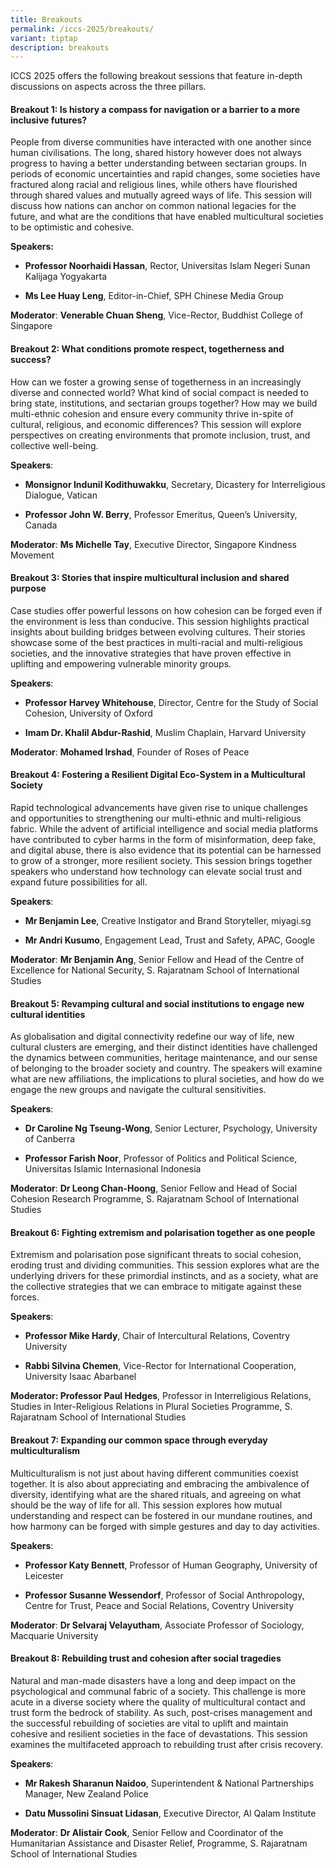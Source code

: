 ```yaml
---
title: Breakouts
permalink: /iccs-2025/breakouts/
variant: tiptap
description: breakouts
---
```

<p>ICCS 2025 offers the following breakout sessions that feature in-depth
discussions on aspects across the three pillars.</p>
<h4><strong>Breakout 1: Is history a compass for navigation or a barrier to a more inclusive futures?</strong></h4>
<p>People from diverse communities have interacted with one another since
human civilisations. The long, shared history however does not always progress
to having a better understanding between sectarian groups. In periods of
economic uncertainties and rapid changes, some societies have fractured
along racial and religious lines, while others have flourished through
shared values and mutually agreed ways of life. This session will discuss
how nations can anchor on common national legacies for the future, and
what are the conditions that have enabled multicultural societies to be
optimistic and cohesive.</p>
<p><strong>Speakers:</strong>
</p>
<ul data-tight="true" class="tight">
<li>
<p><strong>Professor Noorhaidi Hassan</strong>, Rector, Universitas Islam
Negeri Sunan Kalijaga Yogyakarta</p>
</li>
<li>
<p><strong>Ms Lee Huay Leng</strong>, Editor-in-Chief, SPH Chinese Media
Group</p>
</li>
</ul>
<p><strong>Moderator</strong>: <strong>Venerable Chuan Sheng</strong>, Vice-Rector,
Buddhist College of Singapore</p>
<h4><strong>Breakout 2: What conditions promote respect, togetherness and success?</strong></h4>
<p>How can we foster a growing sense of togetherness in an increasingly diverse
and connected world? What kind of social compact is needed to bring state,
institutions, and sectarian groups together? How may we build multi-ethnic
cohesion and ensure every community thrive in-spite of cultural, religious,
and economic differences? This session will explore perspectives on creating
environments that promote inclusion, trust, and collective well-being.</p>
<p><strong>Speakers</strong>:</p>
<ul data-tight="true" class="tight">
<li>
<p><strong>Monsignor Indunil Kodithuwakku</strong>, Secretary, Dicastery
for Interreligious Dialogue, Vatican</p>
</li>
<li>
<p><strong>Professor John W. Berry</strong>, Professor Emeritus, Queen’s
University, Canada</p>
</li>
</ul>
<p><strong>Moderator</strong>: <strong>Ms Michelle Tay</strong>, Executive
Director, Singapore Kindness Movement</p>
<h4><strong>Breakout 3: Stories that inspire multicultural inclusion and shared purpose</strong></h4>
<p>Case studies offer powerful lessons on how cohesion can be forged even
if the environment is less than conducive. This session highlights practical
insights about building bridges between evolving cultures. Their stories
showcase some of the best practices in multi-racial and multi-religious
societies, and the innovative strategies that have proven effective in
uplifting and empowering vulnerable minority groups.</p>
<p><strong>Speakers</strong>:</p>
<ul data-tight="true" class="tight">
<li>
<p><strong>Professor Harvey Whitehouse</strong>, Director, Centre for the
Study of Social Cohesion, University of Oxford</p>
</li>
<li>
<p><strong>Imam Dr. Khalil Abdur-Rashid</strong>, Muslim Chaplain, Harvard
University</p>
</li>
</ul>
<p><strong>Moderator</strong>: <strong>Mohamed Irshad</strong>, Founder of
Roses of Peace</p>
<h4><strong>Breakout 4: Fostering a Resilient Digital Eco-System in a Multicultural Society</strong></h4>
<p>Rapid technological advancements have given rise to unique challenges
and opportunities to strengthening our multi-ethnic and multi-religious
fabric. While the advent of artificial intelligence and social media platforms
have contributed to cyber harms in the form of misinformation, deep fake,
and digital abuse, there is also evidence that its potential can be harnessed
to grow of a stronger, more resilient society. This session brings together
speakers who understand how technology can elevate social trust and expand
future possibilities for all.</p>
<p><strong>Speakers</strong>:</p>
<ul data-tight="true" class="tight">
<li>
<p><strong>Mr Benjamin Lee</strong>, Creative Instigator and Brand Storyteller,
miyagi.sg</p>
</li>
<li>
<p><strong>Mr Andri Kusumo</strong>, Engagement Lead, Trust and Safety, APAC,
Google</p>
</li>
</ul>
<p><strong>Moderator</strong>: <strong>Mr Benjamin Ang</strong>, Senior Fellow
and Head of the Centre of Excellence for National Security, S. Rajaratnam
School of International Studies</p>
<h4><strong>Breakout 5: Revamping cultural and social institutions to engage new cultural identities</strong></h4>
<p>As globalisation and digital connectivity redefine our way of life, new
cultural clusters are emerging, and their distinct identities have challenged
the dynamics between communities, heritage maintenance, and our sense of
belonging to the broader society and country. The speakers will examine
what are new affiliations, the implications to plural societies, and how
do we engage the new groups and navigate the cultural sensitivities.</p>
<p><strong>Speakers</strong>:</p>
<ul data-tight="true" class="tight">
<li>
<p><strong>Dr Caroline Ng Tseung-Wong</strong>, Senior Lecturer, Psychology,
University of Canberra</p>
</li>
<li>
<p><strong>Professor Farish Noor</strong>, Professor of Politics and Political
Science, Universitas Islamic Internasional Indonesia</p>
</li>
</ul>
<p><strong>Moderator</strong>: <strong>Dr Leong Chan-Hoong</strong>, Senior
Fellow and Head of Social Cohesion Research Programme, S. Rajaratnam School
of International Studies</p>
<h4><strong>Breakout 6: Fighting extremism and polarisation together as one people</strong></h4>
<p>Extremism and polarisation pose significant threats to social cohesion,
eroding trust and dividing communities. This session explores what are
the underlying drivers for these primordial instincts, and as a society,
what are the collective strategies that we can embrace to mitigate against
these forces.</p>
<p><strong>Speakers</strong>:</p>
<ul data-tight="true" class="tight">
<li>
<p><strong>Professor Mike Hardy</strong>, Chair of Intercultural Relations,
Coventry University</p>
</li>
<li>
<p><strong>Rabbi Silvina Chemen</strong>, Vice-Rector for International Cooperation,
University Isaac Abarbanel</p>
</li>
</ul>
<p><strong>Moderator: Professor Paul Hedges</strong>, Professor in Interreligious
Relations, Studies in Inter-Religious Relations in Plural Societies Programme,
S. Rajaratnam School of International Studies</p>
<h4><strong>Breakout 7: Expanding our common space through everyday multiculturalism</strong></h4>
<p>Multiculturalism is not just about having different communities coexist
together. It is also about appreciating and embracing the ambivalence of
diversity, identifying what are the shared rituals, and agreeing on what
should be the way of life for all. This session explores how mutual understanding
and respect can be fostered in our mundane routines, and how harmony can
be forged with simple gestures and day to day activities.&nbsp;</p>
<p><strong>Speakers</strong>:</p>
<ul data-tight="true" class="tight">
<li>
<p><strong>Professor Katy Bennett</strong>, Professor of Human Geography,
University of Leicester</p>
</li>
<li>
<p><strong>Professor Susanne Wessendorf</strong>, Professor of Social Anthropology,
Centre for Trust, Peace and Social Relations, Coventry University</p>
</li>
</ul>
<p><strong>Moderator</strong>: <strong>Dr Selvaraj Velayutham</strong>, Associate
Professor of Sociology, Macquarie University</p>
<h4><strong>Breakout 8: Rebuilding trust and cohesion after social tragedies</strong></h4>
<p>Natural and man-made disasters have a long and deep impact on the psychological
and communal fabric of a society. This challenge is more acute in a diverse
society where the quality of multicultural contact and trust form the bedrock
of stability. As such, post-crises management and the successful rebuilding
of societies are vital to uplift and maintain cohesive and resilient societies
in the face of devastations. This session examines the multifaceted approach
to rebuilding trust after crisis recovery.</p>
<p><strong>Speakers</strong>:</p>
<ul data-tight="true" class="tight">
<li>
<p><strong>Mr Rakesh Sharanun Naidoo</strong>, Superintendent &amp; National
Partnerships Manager, New Zealand Police</p>
</li>
<li>
<p><strong>Datu Mussolini Sinsuat Lidasan</strong>, Executive Director, Al
Qalam Institute</p>
</li>
</ul>
<p><strong>Moderator</strong>: <strong>Dr Alistair Cook</strong>, Senior Fellow
and Coordinator of the Humanitarian Assistance and Disaster Relief, Programme,
S. Rajaratnam School of International Studies</p>